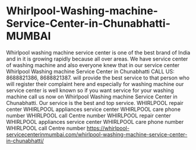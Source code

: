 # Whirlpool-Washing-machine-Service-Center-in-Chunabhatti-MUMBAI
 Whirlpool washing machine service center is one of the best brand of India and in it is growing rapidly because all over areas. We have service center of washing machine and also everyone knew that in our service center Whirlpool Washing machine Service Center in Chunabhatti CALL US: 8688821386, 8688821387. will provide the best service to that person who will register their complaint here and especially for washing machine our service center is well known so if you want service for your washing machine call us now on Whirlpool Washing machine Service Center in Chunabhatti. Our service is the best and top service. WHIRLPOOL    repair center WHIRLPOOL    appliances service center   WHIRLPOOL    care phone number WHIRLPOOL    call Centre number WHIRLPOOL    repair center WHIRLPOOL    appliances service center   WHIRLPOOL    care phone number WHIRLPOOL    call Centre number     https://whirlpool-servicecenterinmumbai.com/whirlpool-washing-machine-service-center-in-chunabhatti/
